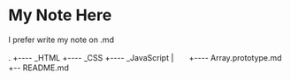 # My Note Here

I prefer write my note on .md

.
+---- _HTML
+---- _CSS
+---- _JavaScript
|　　+---- Array.prototype.md
+-- README.md
